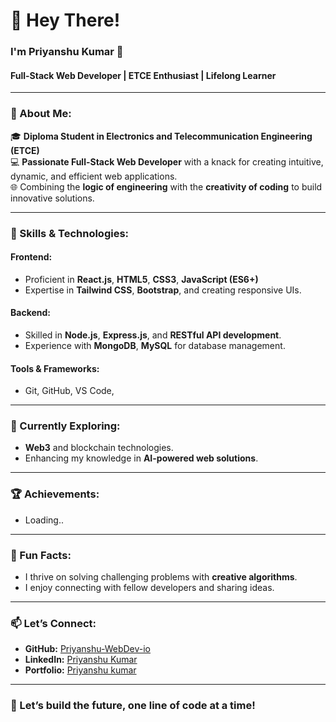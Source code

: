 # 👋 Hey There!

### I'm Priyanshu Kumar 🌟

#### Full-Stack Web Developer | ETCE Enthusiast | Lifelong Learner

---

### 🚀 About Me:

🎓 **Diploma Student in Electronics and Telecommunication Engineering (ETCE)**  
💻 **Passionate Full-Stack Web Developer** with a knack for creating intuitive, dynamic, and efficient web applications.  
🌐 Combining the **logic of engineering** with the **creativity of coding** to build innovative solutions.

---

### 🔧 Skills & Technologies:

#### **Frontend:**
- Proficient in **React.js**, **HTML5**, **CSS3**, **JavaScript (ES6+)**
- Expertise in **Tailwind CSS**, **Bootstrap**, and creating responsive UIs.

#### **Backend:**
- Skilled in **Node.js**, **Express.js**, and **RESTful API development**.
- Experience with **MongoDB**, **MySQL** for database management.

#### **Tools & Frameworks:**
- Git, GitHub, VS Code,

---

### 🌱 Currently Exploring:
- **Web3** and blockchain technologies.
- Enhancing my knowledge in **AI-powered web solutions**.

---

### 🏆 Achievements:
- Loading..

---

### 🧩 Fun Facts:
- I thrive on solving challenging problems with **creative algorithms**.
- I enjoy connecting with fellow developers and sharing ideas.

---

### 📫 Let’s Connect:

- **GitHub:** [Priyanshu-WebDev-io](https://github.com/Priyanshu-WebDev-io)
- **LinkedIn:** [Priyanshu Kumar](https://www.linkedin.com/in/priyanshu-kumar-98004a340/)
- **Portfolio:** [Priyanshu kumar](https://priyanshu.aspenglish.in/)

---

### 🌟 Let’s build the future, one line of code at a time!

